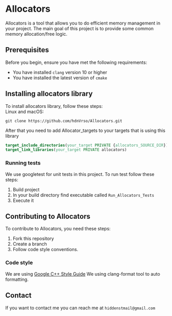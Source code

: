 # Allocators
Allocators is a tool that allows you to do efficient memory management in your project.
The main goal of this project is to provide some common memory allocation/free logic.

## Prerequisites
Before you begin, ensure you have met the following requirements:
* You have installed ```clang``` version 10 or higher
* You have installed the latest version of ```cmake```



## Installing allocators library
To install allocators library, follow these steps:<br>
Linux and macOS:
```shell script
git clone https://github.com/hdnVrso/Allocators.git
``` 
After that you need to add Allocator_targets to your targets that is using this library
```cmake
target_include_directories(your_target PRIVATE {allocators_SOURCE_DIR})
target_link_libraries(your_target PRIVATE allocators)
```

### Running tests
We use googletest for unit tests in this project. To run test follow these steps:
1. Build project
2. In your build directory find executable called ```Run_Allocators_Tests```
3. Execute it

## Contributing to Allocators
To contribute to Allocators, you need these steps:
1. Fork this repository
2. Create a branch 
3. Follow code style conventions.

### Code style
We are using [Google C++ Style Guide](https://google.github.io/styleguide/cppguide.html)
We using clang-format tool to auto formatting. 

## Contact
If you want to contact me you can reach me at ```hiddenstmail@gmail.com```
